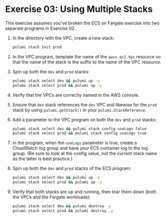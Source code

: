 # Exercise 03: Using Multiple Stacks

This exercise assumes you've broken the ECS on Fargate exercise into two separate programs in Exercise 02.

1. In the directory with the VPC, create a new stack:

   ```bash
   pulumi stack init prod
   ```

1. In the VPC program, template the name of the `awsx.ec2.Vpc` resource so that the name of the stack is the suffix to the name of the VPC resource.
1. Spin up both the `dev` and `prod` stacks:

   ```bash
   pulumi stack select dev && pulumi up -y
   pulumi stack select prod && pulumi up -y
   ```

1. Verify that the VPCs are correctly named in the AWS console.
1. Ensure that `dev` stack references the `dev` VPC and likewise for the `prod` stack by using `pulumi.getStack()` in your `pulumi.StackReference`.
1. Add a parameter to the VPC program on both the `dev` and `prod` stacks:

   ```bash
   pulumi stack select dev && pulumi stack config useLogs false
   pulumi stack select prod && pulumi stack config useLogs true
   ```

1. In the program, when the `useLogs` parameter is true, create a CloudWatch log group and have your ECS container log to the log group. (Be sure to look at the config value, not the current stack name as the latter is best practice.)

1. Spin up both the `dev` and `prod` stacks of the ECS program:

   ```bash
   pulumi stack select dev && pulumi up -y
   pulumi stack select prod && pulumi up -y
   ```

1. Verify that both stacks are up and running, then tear them down (both the VPCs and the Fargate workloads):

   ```bash
   pulumi stack select dev && pulumi destroy -y
   pulumi stack select prod && pulumi destroy -y
   ```
